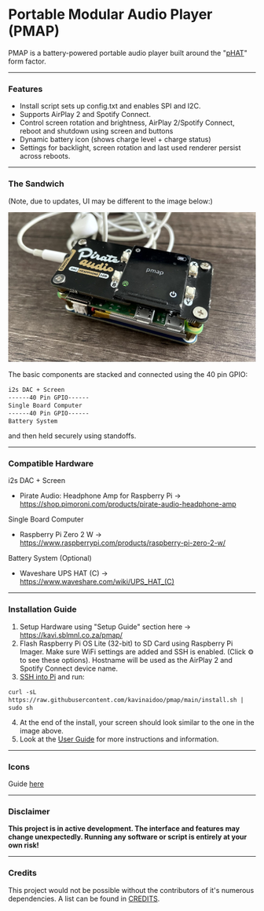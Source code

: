 # Portable Modular Audio Player (PMAP)

PMAP is a battery-powered portable audio player built around the "[pHAT](https://www.okdo.com/blog/your-guide-to-hats-and-phats/)" form factor.

---

### Features
* Install script sets up config.txt and enables SPI and I2C.
* Supports AirPlay 2 and Spotify Connect.
* Control screen rotation and brightness, AirPlay 2/Spotify Connect, reboot and shutdown using screen and buttons
* Dynamic battery icon (shows charge level + charge status)
* Settings for backlight, screen rotation and last used renderer persist across reboots.

---


### The Sandwich
(Note, due to updates, UI may be different to the image below:)

![pmap](pmap.jpg)

The basic components are stacked and connected using the 40 pin GPIO:
````
i2s DAC + Screen
------40 Pin GPIO------
Single Board Computer
------40 Pin GPIO------
Battery System
````
and then held securely using standoffs.

---

### Compatible Hardware
i2s DAC + Screen
* Pirate Audio: Headphone Amp for Raspberry Pi -> https://shop.pimoroni.com/products/pirate-audio-headphone-amp

Single Board Computer
* Raspberry Pi Zero 2 W -> https://www.raspberrypi.com/products/raspberry-pi-zero-2-w/

Battery System (Optional)
* Waveshare UPS HAT (C) -> https://www.waveshare.com/wiki/UPS_HAT_(C)

---

### Installation Guide
1. Setup Hardware using "Setup Guide" section here -> https://kavi.sblmnl.co.za/pmap/
2. Flash Raspberry Pi OS Lite (32-bit) to SD Card using Raspberry Pi Imager. Make sure WiFi settings are added and SSH is enabled. (Click ⚙️ to see these options). Hostname will be used as the AirPlay 2 and Spotify Connect device name.
3. [SSH into Pi](https://www.raspberrypi.com/documentation/computers/remote-access.html#secure-shell-from-linux-or-mac-os) and run:
````
curl -sL https://raw.githubusercontent.com/kavinaidoo/pmap/main/install.sh | sudo sh
````
4. At the end of the install, your screen should look similar to the one in the image above.
5. Look at the [User Guide](https://github.com/kavinaidoo/pmap/blob/main/docs/USERGUIDE.md) for more instructions and information.
---

### Icons
Guide [here](https://github.com/kavinaidoo/pmap/blob/main/docs/ICONS.md)

---

### Disclaimer
**This project is in active development. The interface and features may change unexpectedly. Running any software or script is entirely at your own risk!**

---

### Credits
This project would not be possible without the contributors of it's numerous dependencies. A list can be found in [CREDITS](https://github.com/kavinaidoo/pmap/blob/main/docs/CREDITS.md).
